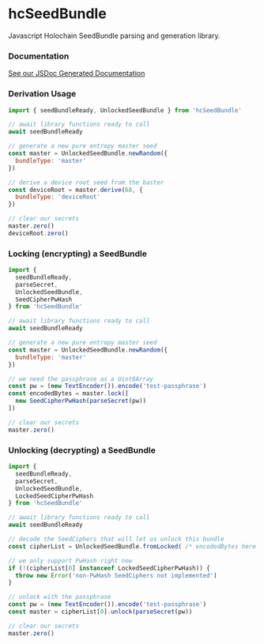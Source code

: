 # hcSeedBundle

Javascript Holochain SeedBundle parsing and generation library.

### Documentation

[See our JSDoc Generated Documentation](./docs/index.html)

### Derivation Usage

```javascript
import { seedBundleReady, UnlockedSeedBundle } from 'hcSeedBundle'

// await library functions ready to call
await seedBundleReady

// generate a new pure entropy master seed
const master = UnlockedSeedBundle.newRandom({
  bundleType: 'master'
})

// derive a device root seed from the baster
const deviceRoot = master.derive(68, {
  bundleType: 'deviceRoot'
})

// clear our secrets
master.zero()
deviceRoot.zero()
```

### Locking (encrypting) a SeedBundle

```javascript
import {
  seedBundleReady,
  parseSecret,
  UnlockedSeedBundle,
  SeedCipherPwHash
} from 'hcSeedBundle'

// await library functions ready to call
await seedBundleReady

// generate a new pure entropy master seed
const master = UnlockedSeedBundle.newRandom({
  bundleType: 'master'
})

// we need the passphrase as a Uint8Array
const pw = (new TextEncoder()).encode('test-passphrase')
const encodedBytes = master.lock([
  new SeedCipherPwHash(parseSecret(pw))
])

// clear our secrets
master.zero()
```

### Unlocking (decrypting) a SeedBundle

```javascript
import {
  seedBundleReady,
  parseSecret,
  UnlockedSeedBundle,
  LockedSeedCipherPwHash
} from 'hcSeedBundle'

// await library functions ready to call
await seedBundleReady

// decode the SeedCiphers that will let us unlock this bundle
const cipherList = UnlockedSeedBundle.fromLocked( /* encodedBytes here */ )

// we only support PwHash right now
if (!(cipherList[0] instanceof LockedSeedCipherPwHash)) {
  throw new Error('non-PwHash SeedCiphers not implemented')
}

// unlock with the passphrase
const pw = (new TextEncoder()).encode('test-passphrase')
const master = cipherList[0].unlock(parseSecret(pw))

// clear our secrets
master.zero()
```
